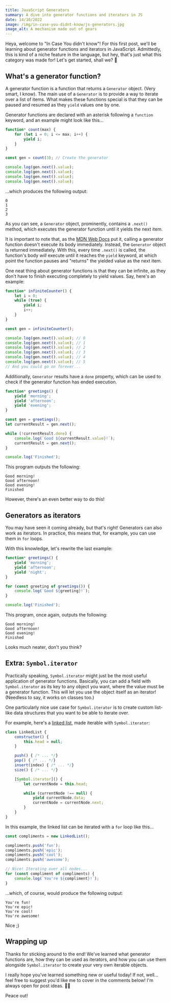 ```yaml
---
title: JavaScript Generators
summary: A dive into generator functions and iterators in JS
date: 14/10/2022
image: /img/in-case-you-didnt-know/js-generators.jpg
image_alt: A mechanism made out of gears
---
```


Heya, welcome to "In Case You didn't know"! For this first post, we'll be learning about generator functions and iterators in JavaScript. Admittedly, this is kind of a niche feature in the language, but hey, that's just what this category was made for! Let's get started, shall we? 🤖

## What's a generator function?

A generator function is a function that returns a `Generator` object. (Very smart, I know). The main use of a `Generator` is to provide a way to iterate over a list of items. What makes these functions special is that they can be paused and resumed as they `yield` values one by one.

Generator functions are declared with an asterisk following a `function` keyword, and an example might look like this...

```js
function* count(max) {
	for (let i = 0; i <= max; i++) {
		yield i;
	}
}

const gen = count(3); // Create the generator

console.log(gen.next().value);
console.log(gen.next().value);
console.log(gen.next().value);
console.log(gen.next().value);
```

...which produces the following output:

```
0
1
2
3
```

As you can see, a `Generator` object, prominently, contains a `.next()` method, which executes the generator function until it yields the next item.

It is important to note that, as the [MDN Web Docs](https://developer.mozilla.org/en-US/docs/Web/JavaScript/Reference/Statements/function*) put it, calling a generator function doesn't execute its body immediately. Instead, the `Generator` object is returned immediately. With this, every time `.next()` is called, the function's body _will_ execute until it reaches the `yield` keyword, at which point the function pauses and "returns" the yielded value as the next item.

One neat thing about generator functions is that they can be infinite, as they don't have to finish executing completely to yield values. Say, here's an example:

```js
function* infiniteCounter() {
	let i = 0;
	while (true) {
		yield i;
		i++;
	}
}

const gen = infiniteCounter();

console.log(gen.next().value); // 0
console.log(gen.next().value); // 1
console.log(gen.next().value); // 2
console.log(gen.next().value); // 3
console.log(gen.next().value); // 4
console.log(gen.next().value); // 5
// And you could go on forever...
```

Additionally, `Generator` results have a `done` property, which can be used to check if the generator function has ended execution.

```js
function* greetings() {
	yield 'morning';
	yield 'afternoon';
	yield 'evening';
}

const gen = greetings();
let currentResult = gen.next();

while (!currentResult.done) {
	console.log(`Good ${currentResult.value}!`);
	currentResult = gen.next();
}

console.log('Finished');
```

This program outputs the following:

```
Good morning!
Good afternoon!
Good evening!
Finished
```

However, there's an even better way to do this!

## Generators as iterators

You may have seen it coming already, but that's right! Generators can also work as iterators. In practice, this means that, for example, you can use them in `for` loops.

With this knowledge, let's rewrite the last example:

```js
function* greetings() {
	yield 'morning';
	yield 'afternoon';
	yield 'night';
}

for (const greeting of greetings()) {
	console.log(`Good ${greeting}!`);
}

console.log('Finished');
```

This program, once again, outputs the following:

```
Good morning!
Good afternoon!
Good evening!
Finished
```

Looks much neater, don't you think?

## Extra: `Symbol.iterator`

Practically speaking, `Symbol.iterator` might just be the most useful application of generator functions. Basically, you can add a field with `Symbol.iterator` as its key to any object you want, where the value must be a generator function. This will let you use the object itself as an iterator! (Needless to say, it works on classes too.)

One particularly nice use case for `Symbol.iterator` is to create custom list-like data structures that you want to be able to iterate over.

For example, here's a [linked list](https://www.geeksforgeeks.org/data-structures/linked-list/), made iterable with `Symbol.iterator`:

```js
class LinkedList {
	constructor() {
		this.head = null;
	}

	push() { /* ... */}
	pop() { /* ... */}
	insert(index) { /* ... */}
	size() { /* ... */}

	[Symbol.iterator]() {
		let currentNode = this.head;

		while (currentNode !== null) {
			yield currentNode.data;
			currentNode = currentNode.next;
		}
	}
}
```

In this example, the linked list can be iterated with a `for` loop like this...

```js
const compliments = new LinkedList();

compliments.push('fun');
compliments.push('epic');
compliments.push('cool');
compliments.push('awesome');

// Nice! Iterating over all nodes...
for (const compliment of compliments) {
	console.log(`You're ${compliment}!`);
}
```

...which, of course, would produce the following output:

```
You're fun!
You're epic!
You're cool!
You're awesome!
```

Nice ;)

## Wrapping up

Thanks for sticking around to the end! We've learned what generator functions are, how they can be used as iterators, and how you can use them alongside `Symbol.iterator` to create your very own iterable objects.

I really hope you've learned something new or useful today! If not, well... feel free to suggest you'd like me to cover in the comments below! I'm always open for post ideas. 👨‍💻

Peace out!

